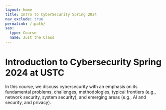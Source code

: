 ```yaml
---
layout: home
title: Intro to CyberSecurity Spring 2024
nav_exclude: true
permalink: /:path/
seo:
  type: Course
  name: Just the Class
---
```


# Introduction to Cybersecurity Spring 2024 at USTC

In this course, we discuss cybersecurity with an emphasis on its fundamental problems, challenges,  methodologies, typical     frontiers (e.g., network security, system security), and emerging areas (e.g., AI and security, and privacy).